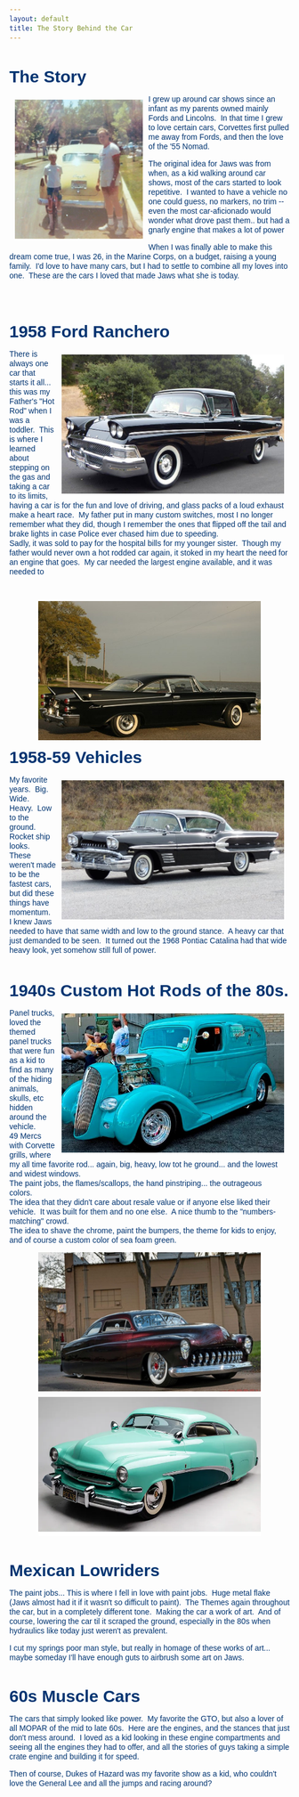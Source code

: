 ```yaml
---
layout: default
title: The Story Behind the Car
---
```


<p><br></p>



<p><font color="#003471" face="Arial, Helvetica, sans-serif" style="font-size: 30px;"><STRONG>The Story</STRONG></font></p>

<p><img src="henry j.jpg" alt="" title="" border="0" width="230" height="250" style="margin: 10px;" align="left"><font color="#003471" face="Arial, Helvetica, sans-serif">I grew up around car shows since an infant as my parents owned mainly Fords and Lincolns.&nbsp; In that time I grew to love certain cars, Corvettes first pulled me away from Fords, and then the love of the '55 Nomad.</font></p>

<p><font color="#003471" face="Arial, Helvetica, sans-serif">The original idea for Jaws was from when, as a kid walking around car shows, most of the cars started to look repetitive.&nbsp; I wanted to have a vehicle no one could guess, no markers, no trim -- even the most car-aficionado would wonder what drove past them.. but had a gnarly engine that makes a lot of power</font></p>

<p><font color="#003471" face="Arial, Helvetica, sans-serif">When I was finally able to make this dream come true, I was 26, in the Marine Corps, on a budget, raising a young family.&nbsp; I'd love to have many cars, but I had to settle to combine all my loves into one.&nbsp; These are the cars I loved that made Jaws what she is today.<br></font></p><p style="margin-top: 0px !important; margin-bottom: 0px;"><font color="#003471" face="Arial, Helvetica, sans-serif"><br></font></p>

<p><font color="#003471" face="Arial, Helvetica, sans-serif"><br></font></p><p><font color="#003471" face="Arial, Helvetica, sans-serif" style="font-size: 30px;"><STRONG>1958 Ford Ranchero</STRONG></font></p>

<p><img src="ranchero.jpg" alt="" title="" border="0" width="400" height="250" style="margin: 10px;" align="right">
  
<p><font color="#003471" face="Arial, Helvetica, sans-serif">There is always one car that starts it all... this was my Father's "Hot Rod" when I was a toddler.&nbsp; This is where I learned about stepping on the gas and taking a car to its limits, having a car is for the fun and love of driving, and glass packs of a loud exhaust make a heart race.&nbsp; My father put in many custom switches, most I no longer remember what they did, though I remember the ones that flipped off the tail and brake lights in case Police ever chased him due to speeding.&nbsp;&nbsp;<br>Sadly, it was sold to pay for the hospital bills for my younger sister.&nbsp; Though my father would never own a hot rodded car again, it stoked in my heart the need for an engine that goes.&nbsp; My car needed the largest engine available, and it was needed to&nbsp;</font></p><p><font color="#003471" face="Arial, Helvetica, sans-serif"><br></font></p>

<img src="58 Dodge.jpg" alt="" title="" border="0" width="400" height="250" style="margin: 10px auto; display: block;">



<p><font color="#003471" face="Arial, Helvetica, sans-serif" style="font-size: 30px;"><STRONG>1958-59 Vehicles</STRONG></font></p>

<p><img src="1958-Pontiac-Bonneville-.jpg" alt="" title="" border="0" width="400" height="250" style="margin: 10px;" align="right">

<p><font color="#003471" face="Arial, Helvetica, sans-serif">My favorite years.&nbsp; Big.&nbsp; Wide.&nbsp; Heavy.&nbsp; Low to the ground.&nbsp; Rocket ship looks.<br>These weren't made to be the fastest cars, but did these things have momentum.&nbsp; I knew Jaws needed to have that same width and low to the ground stance.&nbsp; A heavy car that just demanded to be seen.&nbsp; It turned out the 1968 Pontiac Catalina had that wide heavy look, yet somehow still full of power.<br><br><br></font></p>

<p><font color="#003471" face="Arial, Helvetica, sans-serif" style="font-size: 30px;"><STRONG>1940s Custom Hot Rods of the 80s.</STRONG></font></p>

<p><img src="44 panel.jpg" alt="" title="" border="0" width="400" height="250" style="margin: 10px;" align="right">

<p><font color="#003471" face="Arial, Helvetica, sans-serif">Panel trucks, loved the themed panel trucks that were fun as a kid to find as many of the hiding animals, skulls, etc hidden around the vehicle.<br>49 Mercs with Corvette grills, where my all time favorite rod... again, big, heavy, low tot he ground... and the lowest and widest windows.<br>The paint jobs, the flames/scallops, the hand pinstriping... the outrageous colors.&nbsp;&nbsp;<br>The idea that they didn't care about resale value or if anyone else liked their vehicle.&nbsp; It was built for them and no one else.&nbsp; A nice thumb to the "numbers-matching" crowd.&nbsp;<br>The idea to shave the chrome, paint the bumpers, the theme for kids to enjoy, and of course a custom color of sea foam green.</font></p>

<img src="49 merc.jpg" alt="" title="" border="0" width="400" height="250" style="margin: 10px auto; display: block;">

<img src="model.webp" alt="" title="" border="0" width="400" height="250" style="margin: 10px auto; display: block;">



<p><font color="#003471" face="Arial, Helvetica, sans-serif"><br></font></p>

<p><font color="#003471" face="Arial, Helvetica, sans-serif" style="font-size: 30px;"><STRONG>Mexican Lowriders</STRONG></font></p><p><font color="#003471" face="Arial, Helvetica, sans-serif">The paint jobs... This is where I fell in love with paint jobs.&nbsp; Huge metal flake (Jaws almost had it if it wasn't so difficult to paint).&nbsp; The Themes again throughout the car, but in a completely different tone.&nbsp; Making the car a work of art.&nbsp; And of course, lowering the car til it scraped the ground, especially in the 80s when hydraulics like today just weren't as prevalent.</font></p><p><font color="#003471" face="Arial, Helvetica, sans-serif">I cut my springs poor man style, but really in homage of these works of art... maybe someday I'll have enough guts to airbrush some art on Jaws.</font></p><p><font color="#003471" face="Arial, Helvetica, sans-serif"><br></font></p><p><font color="#003471" face="Arial, Helvetica, sans-serif" style="font-size: 30px;"><STRONG>60s Muscle Cars</STRONG></font></p><p><font color="#003471" face="Arial, Helvetica, sans-serif">The cars that simply looked like power.&nbsp; My favorite the GTO, but also a lover of all MOPAR of the mid to late 60s.&nbsp; Here are the engines, and the stances that just don't mess around.&nbsp; I loved as a kid looking in these engine compartments and seeing all the engines they had to offer, and all the stories of guys taking a simple crate engine and building it for speed.</font></p><p><font color="#003471" face="Arial, Helvetica, sans-serif">Then of course, Dukes of Hazard was my favorite show as a kid, who couldn't love the General Lee and all the jumps and racing around?</font></p>
